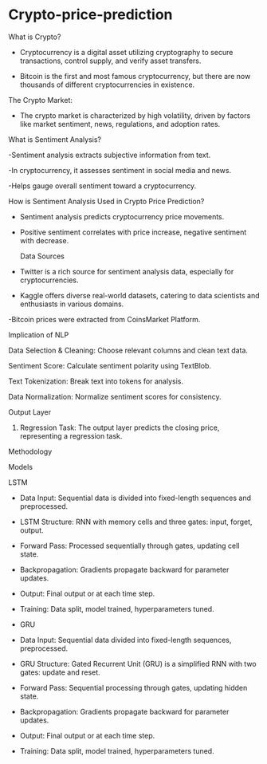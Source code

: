 # Crypto-price-prediction

What is Crypto?

- Cryptocurrency is a digital asset utilizing
cryptography to secure transactions, control
supply, and verify asset transfers.

- Bitcoin is the first and most famous
cryptocurrency, but there are now thousands of
different cryptocurrencies in existence.

The Crypto Market:

- The crypto market is characterized by high
volatility, driven by factors like market sentiment,
news, regulations, and adoption rates.

What is Sentiment Analysis?

-Sentiment analysis extracts subjective information from text.

-In cryptocurrency, it assesses sentiment in social media and news.

-Helps gauge overall sentiment toward a cryptocurrency.

How is Sentiment Analysis Used in Crypto Price Prediction?

- Sentiment analysis predicts cryptocurrency price movements.

- Positive sentiment correlates with price increase, negative sentiment with decrease.

  Data Sources

- Twitter is a rich source for sentiment analysis data, especially for
cryptocurrencies.

- Kaggle offers diverse real-world datasets, catering to data scientists
and enthusiasts in various domains.

-Bitcoin prices were extracted from CoinsMarket Platform.

Implication of NLP

Data Selection & Cleaning: Choose relevant columns and clean text data.

Sentiment Score: Calculate sentiment polarity using TextBlob.

Text Tokenization: Break text into tokens for analysis.

Data Normalization: Normalize sentiment scores for consistency.

Output Layer

1. Regression Task: The output layer
predicts the closing price,
representing a regression task.

Methodology

Models

LSTM

- Data Input: Sequential data is divided into fixed-length sequences
and preprocessed.

- LSTM Structure: RNN with memory cells and three gates: input,
forget, output.

- Forward Pass: Processed sequentially through gates, updating cell
state.

- Backpropagation: Gradients propagate backward for parameter
updates.

- Output: Final output or at each time step.

- Training: Data split, model trained, hyperparameters tuned.

- GRU

- Data Input: Sequential data divided into fixed-length sequences,
preprocessed.

- GRU Structure: Gated Recurrent Unit (GRU) is a simplified
RNN with two gates: update and reset.

- Forward Pass: Sequential processing through gates, updating
hidden state.

- Backpropagation: Gradients propagate backward for parameter
updates.

- Output: Final output or at each time step.

- Training: Data split, model trained, hyperparameters tuned.
